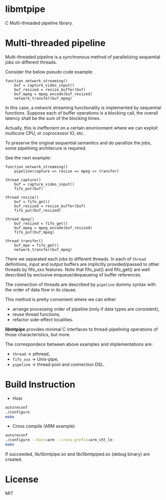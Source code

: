 libmtpipe
=========

C Multi-threaded pipeline library.

Multi-threaded pipeline
===

Multi-threaded pipeline is a synchronous method of parallelizing sequential jobs on different threads. 

Consider the below pseudo code example:

```pseudo
function network_streaming()
	buf = capture_video_input()
	buf_resized = resize_buffer(buf)
	buf_mpeg = mpeg_encode(buf_resized)
	network_transfer(buf_mpeg)
```

In this case, a network streaming functionality is  implemented by sequential functions. Suppose each of buffer operations is a blocking call, the overall latency shall be the sum of the blocking times.

Actually, this is ineffecient on a certain envirionment where we can exploit multicore CPU, or coprocessor IO, etc.. 

To preserve the original sequential semantics and do parallize the jobs, some pipelining architecure is required.

See the next example:

```pseudo
function network_streaming()
	pipeline(capture => resize => mpeg => transfer)

thread capture()
	buf = capture_video_input()
	fifo_put(buf)

thread resize()
	buf = fifo_get()
	buf_resized = resize_buffer(buf)
	fifo_put(buf_resized)

thread mpeg()
	buf_resized = fifo_get()
	buf_mpeg = mpeg_encode(buf_resized)
	fifo_put(buf_mpeg)

thread transfer()
	buf_mpe = fifo_get()
	network_transfer(buf_mpeg)
```

There we separated each jobs to different threads. In each of `thread` definitions, input and output buffers are implicitly provided/passed to other threads by fifo_xxx features. Note that fifo_put() and fifo_get() are well described by exclusive enqueue/dequeueing of buffer references. 

The connection of threads are described by `pipeline` dummy syntax with the order of data flow in its clause. 

This method is pretty convenient where we can either

 * arrange processing order of pipeline (only if data types are consistent),
 * reuse thread functions,
 * refactor side-effect localities.

**libmtpipe** provides minimal C interfaces to thread-pipelining operations of those characteristics, but more. 

The correspondece between above examples and implementations are:

 * `thread` -> pthread,
 * `fifo_xxx` -> Unix-pipe,
 * `pipeline` -> thread pool and connection DSL.


Build Instruction
=====
* Host

```bash
autoreconf
./configure
make
```

* Cross compile (ARM example)

```bash
autoreconf
./configure --host=arm --cross-prefix=arm_v5t_le-
make
```

If succeeded, lib/libmtpipe.so and lib/libmtpiped.so (debug binary) are created.

License
===

MIT